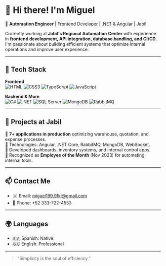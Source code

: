 # 👋 Hi there! I'm Miguel

💼 **Automation Engineer** | Frontend Developer | .NET & Angular | Jabil

Currently working at **Jabil's Regional Automation Center** with experience in **frontend development, API integration, database handling, and CI/CD**. I'm passionate about building efficient systems that optimize internal operations and improve user experience.

---

## 🔧 Tech Stack

**Frontend**  
![HTML](https://img.shields.io/badge/HTML5-%23964F4F?style=flat&logo=html5&logoColor=white)
![CSS3](https://img.shields.io/badge/CSS3-%231572B6?style=flat&logo=css3&logoColor=white)
![TypeScript](https://img.shields.io/badge/TypeScript-%23007ACC?style=flat&logo=typescript&logoColor=white)
![JavaScript](https://img.shields.io/badge/JavaScript-%23F7DF1E?style=flat&logo=javascript&logoColor=black)

**Backend & More**  
![C#](https://img.shields.io/badge/C%23-%23239120?style=flat&logo=c-sharp&logoColor=white)
![.NET](https://img.shields.io/badge/.NET-%23512BD4?style=flat&logo=dotnet&logoColor=white)
![SQL Server](https://img.shields.io/badge/SQL_Server-%23CC2927?style=flat&logo=microsoft-sql-server&logoColor=white)
![MongoDB](https://img.shields.io/badge/MongoDB-%2347A248?style=flat&logo=mongodb&logoColor=white)
![RabbitMQ](https://img.shields.io/badge/RabbitMQ-%23FF6600?style=flat&logo=rabbitmq&logoColor=white)

---

## 🚀 Projects at Jabil

🔹 **7+ applications in production** optimizing warehouse, quotation, and expense processes.  
🔹 Technologies: Angular, .NET Core, RabbitMQ, MongoDB, WebSocket.  
🔹 Developed dashboards, inventory systems, and internal control apps.  
🔹 Recognized as **Employee of the Month** (Nov 2023) for automating internal tools.

---

## 📫 Contact Me

- ✉️ Email: miguel199.9fkj@gmail.com  
- 📱 Phone: +52 333-722-4553  

---

## 🌍 Languages

- 🇪🇸 Spanish: Native  
- 🇬🇧 English: Professional

---

> “Simplicity is the soul of efficiency.”
